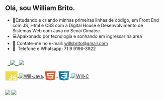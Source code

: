 ## Olá, sou William Brito.

- 🌱Estudando e criando minhas primeiras linhas de código, em Front End com JS, Html e CSS com a Digital House e Desenvolvimento de Sistemas Web com Java no Senai             Cimatec.
- 💻Apaixonado por tecnologia e sonhando em ingressar na area
- 📧 Contate-me no e-mail: willsbrito@gmail.com
- 📱  Telefone e Whatsapp: 71 9 9196-3922

##

<div>
  <a href="https://github.com/willbrito86">
  <img height = "130em" src = "https://github-readme-stats.vercel.app/api?username=willbrito86&show_icons=true&theme=dracula&include_all_commits=true&count_private=true"/>
  <img height = "130em" src = "https://github-readme-stats.vercel.app/api/top-langs/?username=willbrito86&layout=compact&langs_count=7&theme=dracula"/>
</div>

<div style="display: inline_block"><br>
  <img align="center" alt="Will-JS" height="30" width="40" src="https://raw.githubusercontent.com/devicons/devicon/master/icons/javascript/javascript-plain.svg">
  <img align="center" alt="Will-Java" height="30" width="40" src="https://cdn.jsdelivr.net/gh/devicons/devicon/icons/java/java-original-wordmark.svg">
  <img align="center" alt="Will-HTML" height="30" width="40" src="https://raw.githubusercontent.com/devicons/devicon/master/icons/html5/html5-original.svg">
  <img align="center" alt="Will-CSS" height="30" width="40" src="https://raw.githubusercontent.com/devicons/devicon/master/icons/css3/css3-original.svg">
  <img align="center" alt="Will-C" height="30" width="40" src="https://cdn.jsdelivr.net/gh/devicons/devicon/icons/c/c-original.svg">    
</div>

##

<div> 
<a href = "mailto:willsbrito@gmail.com"><img src="https://img.shields.io/badge/-Gmail-%23333?style=for-the-badge&logo=gmail&logoColor=white" target="_blank"></a>
<a href="https://br.linkedin.com/linkedin.com/in/william-brito1206" target="_blank"><img src="https://img.shields.io/badge/-LinkedIn-%230077B5?style=for-the-badge&logo=linkedin&logoColor=white" target="_blank"></a>  
</div>

	
